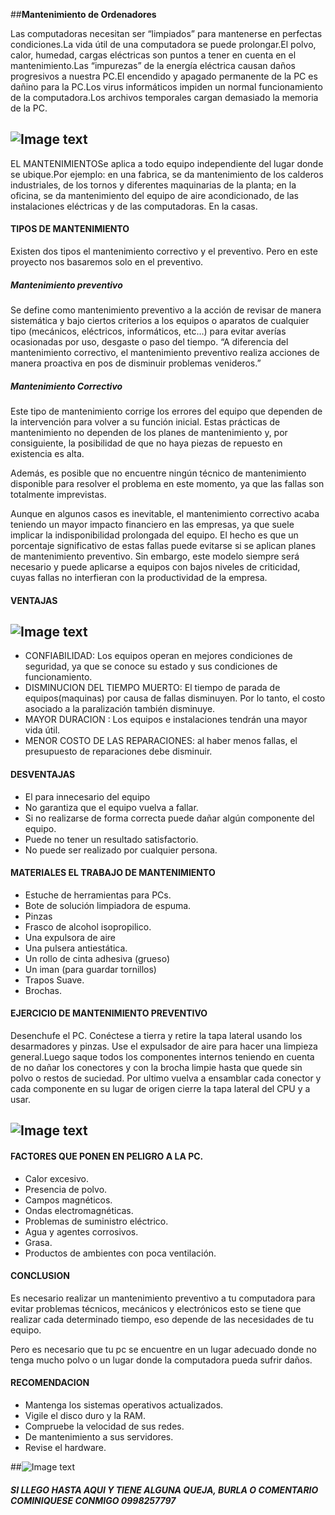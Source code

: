 ##**Mantenimiento de Ordenadores**

Las computadoras necesitan ser “limpiados” para mantenerse en perfectas condiciones.La vida útil de una computadora se puede prolongar.El polvo, calor, humedad, cargas eléctricas son puntos a tener en cuenta en el mantenimiento.Las “impurezas” de la energía eléctrica causan daños progresivos a nuestra PC.El encendido y apagado permanente de la PC es dañino para la PC.Los virus informáticos impiden un normal funcionamiento de la computadora.Los archivos temporales cargan demasiado la memoria de la PC.

## ![Image text](https://img.freepik.com/foto-gratis/hombre-reparando-placa-circuito-computadora-portatil_1098-14844.jpg?size=626&ext=jpg&ga=GA1.2.1520715540.1639612800.jpg)

 EL MANTENIMIENTOSe aplica a todo equipo independiente del lugar donde se ubique.Por ejemplo: en una fabrica, se da mantenimiento de los calderos industriales, de los tornos y diferentes maquinarias de la planta; en la oficina, se da mantenimiento del equipo de aire acondicionado, de las instalaciones eléctricas y de las computadoras. En la casas.

 #### TIPOS DE MANTENIMIENTO

 Existen dos tipos el mantenimiento correctivo y el preventivo. Pero en este proyecto nos basaremos solo en el preventivo.

 ##### Mantenimiento preventivo 

 Se define como mantenimiento preventivo a la acción de revisar de manera sistemática y bajo ciertos criterios a los equipos o aparatos de cualquier tipo (mecánicos, eléctricos, informáticos, etc…) para evitar averías ocasionadas por uso, desgaste o paso del tiempo.
 “A diferencia del mantenimiento correctivo, el mantenimiento preventivo realiza acciones de manera proactiva en pos de disminuir problemas venideros.”

 ##### Mantenimiento Correctivo

 Este tipo de mantenimiento corrige los errores del equipo que dependen de la intervención para volver a su función inicial. Estas prácticas de mantenimiento no dependen de los planes de mantenimiento y, por consiguiente, la posibilidad de que no haya piezas de repuesto en existencia es alta.

Además, es posible que no encuentre ningún técnico de mantenimiento disponible para resolver el problema en este momento, ya que las fallas son totalmente imprevistas.

Aunque en algunos casos es inevitable, el mantenimiento correctivo acaba teniendo un mayor impacto financiero en las empresas, ya que suele implicar la indisponibilidad prolongada del equipo. El hecho es que un porcentaje significativo de estas fallas puede evitarse si se aplican planes de mantenimiento preventivo.
Sin embargo, este modelo siempre será necesario y puede aplicarse a equipos con bajos niveles de criticidad, cuyas fallas no interfieran con la productividad de la empresa.

#### VENTAJAS 
## ![Image text](https://hardzone.es/app/uploads-hardzone.es/2020/05/Mantenimiento-PC.jpg)

- CONFIABILIDAD: Los equipos operan en mejores condiciones de seguridad, ya que se conoce su estado y sus condiciones de funcionamiento.
- DISMINUCION DEL TIEMPO MUERTO: El tiempo de parada de equipos(maquinas) por causa de fallas disminuyen. Por lo tanto, el costo asociado a la paralización también disminuye.
- MAYOR DURACION : Los equipos e instalaciones tendrán una mayor vida útil.
- MENOR COSTO DE LAS REPARACIONES: al haber menos fallas, el presupuesto de reparaciones debe disminuir.

#### DESVENTAJAS 

- El para innecesario del equipo
- No garantiza que el equipo vuelva a fallar.
- Si no realizarse de forma correcta puede dañar algún componente del equipo.
- Puede no tener un resultado satisfactorio.
- No puede ser realizado por cualquier persona.

#### MATERIALES EL TRABAJO DE MANTENIMIENTO

- Estuche de herramientas para PCs. 
- Bote de solución limpiadora de espuma. 
- Pinzas 
- Frasco de alcohol isopropilico.
- Una expulsora de aire 
- Una pulsera antiestática.
- Un rollo de cinta adhesiva (grueso)
- Un iman (para guardar tornillos)
- Trapos Suave. 
- Brochas.

#### EJERCICIO DE MANTENIMIENTO PREVENTIVO
 Desenchufe el PC. Conéctese a tierra y retire la tapa lateral usando los desarmadores y pinzas. Use el expulsador de aire para hacer una limpieza general.Luego saque todos los componentes internos teniendo en cuenta de no dañar los conectores y con la brocha limpie hasta que quede sin polvo o restos de suciedad. Por ultimo vuelva a ensamblar cada conector y cada componente en su lugar de origen cierre la tapa lateral del CPU y a usar.

 ## ![Image text](https://www.prensalibre.com/wp-content/uploads/2019/09/shutterstock_1486307192.jpg?quality=82&w=1000.jpg)
#### FACTORES QUE PONEN EN PELIGRO A LA PC.

- Calor excesivo.
- Presencia de polvo.
- Campos magnéticos.
- Ondas electromagnéticas.
- Problemas de suministro eléctrico.
- Agua y agentes corrosivos.
- Grasa.
- Productos de ambientes con poca ventilación.

#### CONCLUSION

Es necesario realizar un mantenimiento preventivo a tu computadora para evitar problemas técnicos, mecánicos y electrónicos esto se tiene que realizar cada determinado tiempo, eso depende de las necesidades de tu equipo.

Pero es necesario que tu pc se encuentre en un lugar adecuado donde no tenga mucho polvo o un lugar donde la computadora pueda sufrir daños.

#### RECOMENDACION 

- Mantenga los sistemas operativos actualizados.
- Vigile el disco duro y la RAM.
- Compruebe la velocidad de sus redes.
- De mantenimiento a sus servidores.
- Revise el hardware.

##![Image text](https://encrypted-tbn0.gstatic.com/images?q=tbn:ANd9GcRXIRE_LzTZ72MtbOzkPbHQ_vP-gessFu8YsD19-EX_IdmAuqHa0cAMLo9oVWRg2Nm8sj0&usqp=CAUjpg)


##### SI LLEGO HASTA AQUI Y TIENE ALGUNA QUEJA, BURLA O COMENTARIO COMINIQUESE CONMIGO 0998257797

